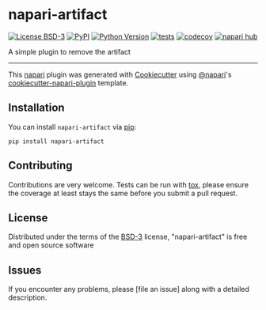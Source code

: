 # napari-artifact

[![License BSD-3](https://img.shields.io/pypi/l/napari-artifact.svg?color=green)](https://github.com/tom116458/napari-artifact/raw/main/LICENSE)
[![PyPI](https://img.shields.io/pypi/v/napari-artifact.svg?color=green)](https://pypi.org/project/napari-artifact)
[![Python Version](https://img.shields.io/pypi/pyversions/napari-artifact.svg?color=green)](https://python.org)
[![tests](https://github.com/tom116458/napari-artifact/workflows/tests/badge.svg)](https://github.com/tom116458/napari-artifact/actions)
[![codecov](https://codecov.io/gh/tom116458/napari-artifact/branch/main/graph/badge.svg)](https://codecov.io/gh/tom116458/napari-artifact)
[![napari hub](https://img.shields.io/endpoint?url=https://api.napari-hub.org/shields/napari-artifact)](https://napari-hub.org/plugins/napari-artifact)

A simple plugin to remove the artifact

----------------------------------

This [napari] plugin was generated with [Cookiecutter] using [@napari]'s [cookiecutter-napari-plugin] template.

<!--
Don't miss the full getting started guide to set up your new package:
https://github.com/napari/cookiecutter-napari-plugin#getting-started

and review the napari docs for plugin developers:
https://napari.org/stable/plugins/index.html
-->

## Installation

You can install `napari-artifact` via [pip]:

    pip install napari-artifact




## Contributing

Contributions are very welcome. Tests can be run with [tox], please ensure
the coverage at least stays the same before you submit a pull request.

## License

Distributed under the terms of the [BSD-3] license,
"napari-artifact" is free and open source software

## Issues

If you encounter any problems, please [file an issue] along with a detailed description.

[napari]: https://github.com/napari/napari
[Cookiecutter]: https://github.com/audreyr/cookiecutter
[@napari]: https://github.com/napari
[MIT]: http://opensource.org/licenses/MIT
[BSD-3]: http://opensource.org/licenses/BSD-3-Clause
[GNU GPL v3.0]: http://www.gnu.org/licenses/gpl-3.0.txt
[GNU LGPL v3.0]: http://www.gnu.org/licenses/lgpl-3.0.txt
[Apache Software License 2.0]: http://www.apache.org/licenses/LICENSE-2.0
[Mozilla Public License 2.0]: https://www.mozilla.org/media/MPL/2.0/index.txt
[cookiecutter-napari-plugin]: https://github.com/napari/cookiecutter-napari-plugin

[napari]: https://github.com/napari/napari
[tox]: https://tox.readthedocs.io/en/latest/
[pip]: https://pypi.org/project/pip/
[PyPI]: https://pypi.org/
